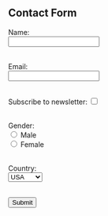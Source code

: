 
<!DOCTYPE html>
<html>
<head>
    <title>Simple Form</title>
</head>
<body>

<h2>Contact Form</h2>

<form action="/submit-form" method="POST">
  <!-- Text input -->
  <label for="name">Name:</label><br>
  <input type="text" id="name" name="name"><br><br>

  <!-- Email input -->
  <label for="email">Email:</label><br>
  <input type="email" id="email" name="email"><br><br>

  <!-- Checkbox input -->
  <label for="subscribe">Subscribe to newsletter:</label>
  <input type="checkbox" id="subscribe" name="subscribe"><br><br>

  <!-- Radio buttons -->
  <label for="gender">Gender:</label><br>
  <input type="radio" id="male" name="gender" value="male">
  <label for="male">Male</label><br>
  <input type="radio" id="female" name="gender" value="female">
  <label for="female">Female</label><br><br>

  <!-- Dropdown (select) -->
  <label for="country">Country:</label><br>
  <select id="country" name="country">
    <option value="usa">USA</option>
    <option value="canada">Canada</option>
    <option value="mexico">Mexico</option>
  </select><br><br>

  <!-- Submit button -->
  <input type="submit" value="Submit">

</form>

</body>
</html>
